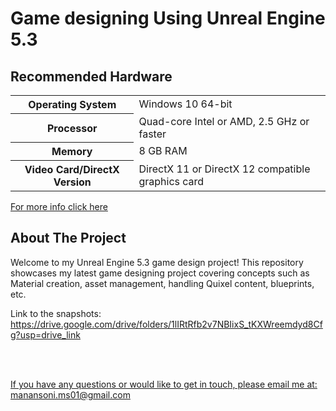 <h1>Game designing Using Unreal Engine 5.3</h1>

<h2>Recommended Hardware</h2>
<table>
  <tr>
    <th>Operating System</th>
    <td>Windows 10 64-bit</td>
  </tr>
    <tr>
    <th>Processor</th>
    <td>Quad-core Intel or AMD, 2.5 GHz or faster</td>
  </tr>
    <tr>
    <th>Memory</th>
    <td>8 GB RAM</td>
  </tr>
      <tr>
    <th>Video Card/DirectX Version</th>
    <td>DirectX 11 or DirectX 12 compatible graphics card</td>
  </tr>
</table>
<a href = https://docs.unrealengine.com/4.27/en-US/Basics/InstallingUnrealEngine/RecommendedSpecifications/ target='_blank'>For more info click here</a>
</p>

<h2> About The Project </h2>
<p>Welcome to my Unreal Engine 5.3 game design project! This repository showcases my latest game designing project covering concepts such as Material creation, asset management, handling Quixel content, blueprints, etc.</p>
<p>Link to the snapshots: <a href='https://drive.google.com/drive/folders/1lIRtRfb2v7NBIixS_tKXWreemdyd8Cfg?usp=drive_link'>https://drive.google.com/drive/folders/1lIRtRfb2v7NBIixS_tKXWreemdyd8Cfg?usp=drive_link</p>
<br><br>
<p>
  If you have any questions or would like to get in touch, please email me at: <a href='mailto:manansoni.ms01@gmail.com'>manansoni.ms01@gmail.com</a>
</p>
